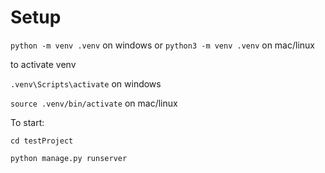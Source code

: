 # Setup
`python -m venv .venv` on windows
or 
`python3 -m venv .venv` on mac/linux

to activate venv


`.venv\Scripts\activate` on windows

`source .venv/bin/activate` on mac/linux

To start:

`cd testProject`

`python manage.py runserver`